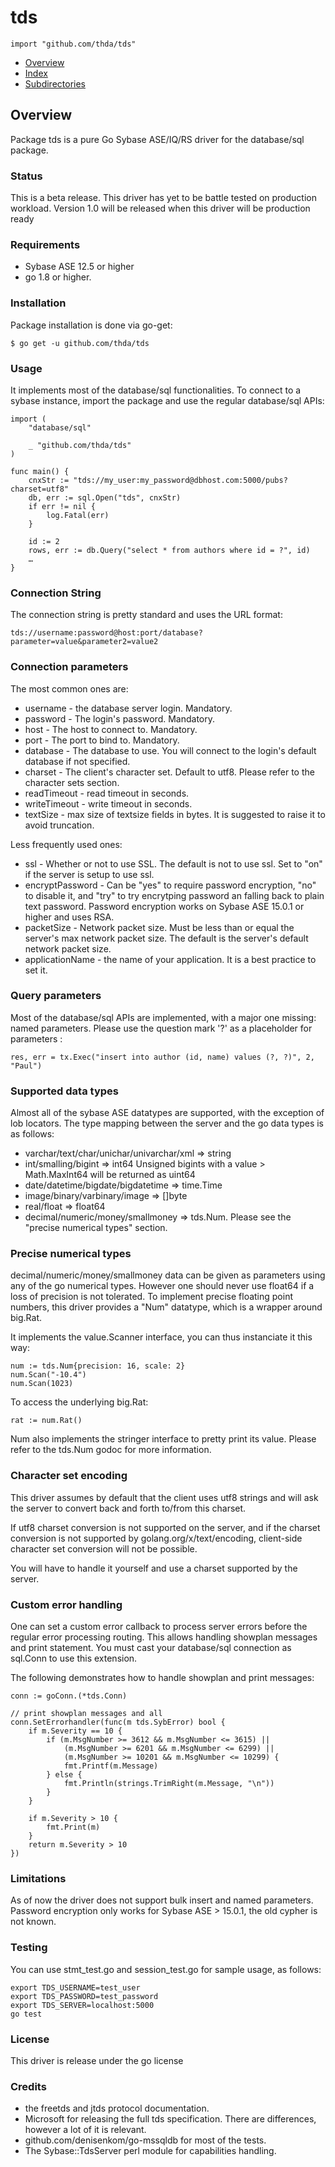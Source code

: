 

# tds
`import "github.com/thda/tds"`

* [Overview](#pkg-overview)
* [Index](#pkg-index)
* [Subdirectories](#pkg-subdirectories)

## <a name="pkg-overview">Overview</a>
Package tds is a pure Go Sybase ASE/IQ/RS driver for the database/sql package.

### Status
This is a beta release. This driver has yet to be battle tested on
production workload. Version 1.0 will be released
when this driver will be production ready

### Requirements
* Sybase ASE 12.5 or higher
* go 1.8 or higher.

### Installation
Package installation is done via go-get:


	$ go get -u github.com/thda/tds

### Usage
It implements most of the database/sql functionalities.
To connect to a sybase instance, import the package and
use the regular database/sql APIs:


	import (
		"database/sql"
	
		_ "github.com/thda/tds"
	)
	
	func main() {
		cnxStr := "tds://my_user:my_password@dbhost.com:5000/pubs?charset=utf8"
		db, err := sql.Open("tds", cnxStr)
		if err != nil {
			log.Fatal(err)
		}
	
		id := 2
		rows, err := db.Query("select * from authors where id = ?", id)
		…
	}

### Connection String
The connection string is pretty standard and uses the URL format:


	tds://username:password@host:port/database?parameter=value&parameter2=value2

### Connection parameters
The most common ones are:

* username - the database server login. Mandatory.
* password - The login's password. Mandatory.
* host - The host to connect to. Mandatory.
* port - The port to bind to. Mandatory.
* database - The database to use. You will connect to the login's
default database if not specified.
* charset - The client's character set. Default to utf8.
Please refer to the character sets section.
* readTimeout - read timeout in seconds.
* writeTimeout - write timeout in seconds.
* textSize - max size of textsize fields in bytes.
It is suggested to raise it to avoid truncation.

Less frequently used ones:

* ssl - Whether or not to use SSL. The default is not to use ssl.
Set to "on" if the server is setup to use ssl.
* encryptPassword - Can be "yes" to require password encryption,
"no" to disable it, and "try" to try encrytping password an falling back
to plain text password. Password encryption works on Sybase ASE 15.0.1
or higher and uses RSA.
* packetSize - Network packet size. Must be less than or equal the server's
max network packet size. The default is the server's default network
packet size.
* applicationName - the name of your application.
It is a best practice to set it.

### Query parameters
Most of the database/sql APIs are implemented, with a major one missing:
named parameters. Please use the question mark '?' as a placeholder
for parameters :


	res, err = tx.Exec("insert into author (id, name) values (?, ?)", 2, "Paul")

### Supported data types
Almost all of the sybase ASE datatypes are supported,
with the exception of lob locators.
The type mapping between the server and the go data types is as follows:

* varchar/text/char/unichar/univarchar/xml => string
* int/smalling/bigint => int64
Unsigned bigints with a value > Math.MaxInt64 will be returned as uint64
* date/datetime/bigdate/bigdatetime => time.Time
* image/binary/varbinary/image => []byte
* real/float => float64
* decimal/numeric/money/smallmoney => tds.Num.
Please see the  "precise numerical types" section.

### Precise numerical types
decimal/numeric/money/smallmoney data can be given as parameters using any
of the go numerical types. However one should never use float64
if a loss of precision is not tolerated. To implement precise floating point
numbers, this driver provides a "Num" datatype, which is a wrapper around big.Rat.

It implements the value.Scanner interface, you can thus instanciate it this way:


	num := tds.Num{precision: 16, scale: 2}
	num.Scan("-10.4")
	num.Scan(1023)

To access the underlying big.Rat:


	rat := num.Rat()

Num also implements the stringer interface to pretty print its value.
Please refer to the tds.Num godoc for more information.

### Character set encoding
This driver assumes by default that the client uses utf8 strings and will
ask the server to convert back and forth to/from this charset.

If utf8 charset conversion is not supported on the server, and if the
charset conversion is not supported by golang.org/x/text/encoding,
client-side character set conversion will not be possible.

You will have to handle it yourself and use a charset supported by the server.

### Custom error handling
One can set a custom error callback to process server errors before
the regular error processing routing.
This allows handling showplan messages and print statement.
You must cast your database/sql connection as sql.Conn to use this extension.

The following demonstrates how to handle showplan and print messages:


	conn := goConn.(*tds.Conn)
	
	// print showplan messages and all
	conn.SetErrorhandler(func(m tds.SybError) bool {
		if m.Severity == 10 {
			if (m.MsgNumber >= 3612 && m.MsgNumber <= 3615) ||
				(m.MsgNumber >= 6201 && m.MsgNumber <= 6299) ||
				(m.MsgNumber >= 10201 && m.MsgNumber <= 10299) {
				fmt.Printf(m.Message)
			} else {
				fmt.Println(strings.TrimRight(m.Message, "\n"))
			}
		}
	
		if m.Severity > 10 {
			fmt.Print(m)
		}
		return m.Severity > 10
	})

### Limitations
As of now the driver does not support bulk insert and named parameters.
Password encryption only works for Sybase ASE > 15.0.1, the old cypher is
not known.

### Testing
You can use stmt_test.go and session_test.go for sample usage, as follows:


	export TDS_USERNAME=test_user
	export TDS_PASSWORD=test_password
	export TDS_SERVER=localhost:5000
	go test

### License
This driver is release under the go license

### Credits
* the freetds and jtds protocol documentation.
* Microsoft for releasing the full tds specification.
There are differences, however a lot of it is relevant.
* github.com/denisenkom/go-mssqldb for most of the tests.
* The Sybase::TdsServer perl module for capabilities handling.

